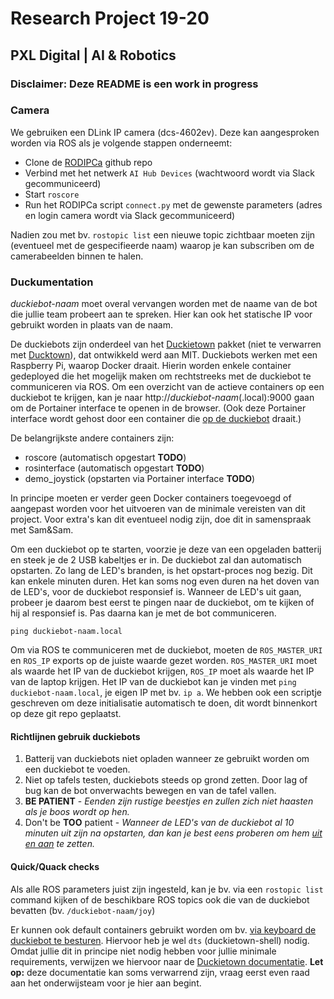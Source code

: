 # Research Project 19-20
## PXL Digital | AI & Robotics

### Disclaimer: Deze README is een work in progress

### Camera
We gebruiken een DLink IP camera (dcs-4602ev). Deze kan aangesproken worden via ROS als je volgende stappen onderneemt:
- Clone de [RODIPCa](https://github.com/PXLRoboticsLab/RODIPCa) github repo
- Verbind met het netwerk ```AI Hub Devices``` (wachtwoord wordt via Slack gecommuniceerd)
- Start ```roscore```
- Run het RODIPCa script ```connect.py``` met de gewenste parameters (adres en login camera wordt via Slack gecommuniceerd)

Nadien zou met bv. ```rostopic list``` een nieuwe topic zichtbaar moeten zijn (eventueel met de gespecifieerde naam) waarop je kan subscriben om de camerabeelden binnen te halen.

### Duckumentation
*duckiebot-naam* moet overal vervangen worden met de naame van de bot die jullie team probeert aan te spreken. Hier kan ook het statische IP voor gebruikt worden in plaats van de naam.

De duckiebots zijn onderdeel van het [Duckietown](https://www.duckietown.org/) pakket (niet te verwarren met [Ducktown](https://nl.wikipedia.org/wiki/Ducktown)), dat ontwikkeld werd aan MIT. 
Duckiebots werken met een Raspberry Pi, waarop Docker draait. Hierin worden enkele container gedeployed die het mogelijk maken om rechtstreeks met de duckiebot te communiceren via ROS.
Om een overzicht van de actieve containers op een duckiebot te krijgen, kan je naar http://*duckiebot-naam*(.local):9000 gaan om de Portainer interface te openen in de browser. (Ook deze Portainer interface wordt gehost door een container die [op de duckiebot](https://jfk.men/app/uploads/2019/10/Inception-film.png) draait.)

De belangrijkste andere containers zijn:
- roscore (automatisch opgestart **TODO**)
- rosinterface (automatisch opgestart **TODO**)
- demo_joystick (opstarten via Portainer interface **TODO**)

In principe moeten er verder geen Docker containers toegevoegd of aangepast worden voor het uitvoeren van de minimale vereisten van dit project. Voor extra's kan dit eventueel nodig zijn, doe dit in samenspraak met Sam&Sam.

Om een duckiebot op te starten, voorzie je deze van een opgeladen batterij en steek je de 2 USB kabeltjes er in. De duckiebot zal dan automatisch opstarten. Zo lang de LED's branden, is het opstart-proces nog bezig. Dit kan enkele minuten duren. Het kan soms nog even duren na het doven van de LED's, voor de duckiebot responsief is. Wanneer de LED's uit gaan, probeer je daarom best eerst te pingen naar de duckiebot, om te kijken of hij al responsief is. Pas daarna kan je met de bot communiceren.

```ping duckiebot-naam.local```

Om via ROS te communiceren met de duckiebot, moeten de `ROS_MASTER_URI` en `ROS_IP` exports op de juiste waarde gezet worden. `ROS_MASTER_URI` moet als waarde het IP van de duckiebot krijgen, `ROS_IP` moet als waarde het IP van de laptop krijgen.
Het IP van de duckiebot kan je vinden met ```ping duckiebot-naam.local```, je eigen IP met bv. ```ip a```.
We hebben ook een scriptje geschreven om deze initialisatie automatisch te doen, dit wordt binnenkort op deze git repo geplaatst.

#### Richtlijnen gebruik duckiebots

1. Batterij van duckiebots niet opladen wanneer ze gebruikt worden om een duckiebot te voeden.
2. Niet op tafels testen, duckiebots steeds op grond zetten. Door lag of bug kan de bot onverwachts bewegen en van de tafel vallen.
3. **BE PATIENT** - *Eenden zijn rustige beestjes en zullen zich niet haasten als je boos wordt op hen.*
4. Don't be **TOO** patient - *Wanneer de LED's van de duckiebot al 10 minuten uit zijn na opstarten, dan kan je best eens proberen om hem [uit en aan](https://www.cipher-it.co.uk/wp-content/uploads/2017/11/ITCrow.jpg) te zetten.*

#### Quick/Quack checks

Als alle ROS parameters juist zijn ingesteld, kan je bv. via een `rostopic list` command kijken of de beschikbare ROS topics ook die van de duckiebot bevatten (bv. ```/duckiebot-naam/joy```)

Er kunnen ook default containers gebruikt worden om bv. [via keyboard de duckiebot te besturen](https://docs.duckietown.org/DT19/opmanual_duckiebot/out/rc_control.html). Hiervoor heb je wel `dts` (duckietown-shell) nodig. Omdat jullie dit in principe niet nodig hebben voor jullie minimale requirements, verwijzen we hiervoor naar de [Duckietown documentatie](https://docs.duckietown.org/DT19/opmanual_duckiebot/out/laptop_setup.html).
**Let op:** deze documentatie kan soms verwarrend zijn, vraag eerst even raad aan het onderwijsteam voor je hier aan begint.
